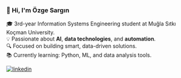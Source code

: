 ### 👋 Hi, I'm Özge Sargın

🎓 3rd-year Information Systems Engineering student at Muğla Sıtkı Koçman University.  
💡 Passionate about **AI**, **data technologies**, and **automation**.  
🔍 Focused on building smart, data-driven solutions.  
📚 Currently learning: Python, ML, and data analysis tools.  

[![linkedin](https://img.shields.io/badge/Linkedin-000000?style=for-the-badge&logo=Linkedin&logoColor=white)]([www.linkedin.com/in/özge-sargın-279860220](https://www.linkedin.com/in/%C3%B6zge-sarg%C4%B1n-279860220/)) 
